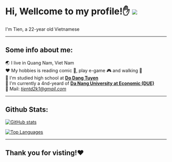 # Hi, Wellcome to my profile!:hand: ![](https://komarev.com/ghpvc/?username=Akira152&style=flat-square)
I'm Tien, a 22-year old Vietnamese
***
## Some info about me:
:earth_asia: I live in Quang Nam, Viet Nam  
:heart: My hobbies is reading comic :blue_book:, play e-game :video_game: and walking :walking:  
:school_satchel: I'm studied high school at [**Do Dang Tuyen**](https://www.facebook.com/dodangtuyenhighschool)  
:school: I'm currently a 4nd-yeard of [**Da Nang University at Economic (DUE)**](http://due.udn.vn/)  
:email: Mail: *tientd2k1@gmail.com*
***
## Github Stats:
[![GitHub stats](https://github-readme-stats.vercel.app/api?username=Akira152&theme=slateorange&hide_border=true)](https://qtpc.tech)

[![Top Languages](https://github-readme-stats.vercel.app/api/top-langs/?username=Akira152&theme=slateorange&layout=compact&hide_border=true)](https://qtpc.tech)
***
## Thank you for visting!:heart:

